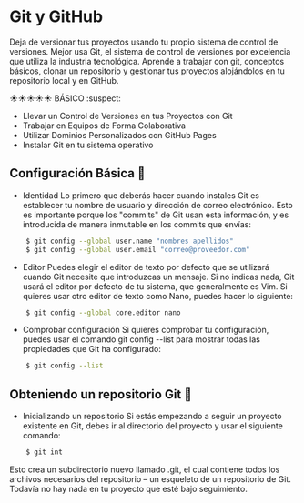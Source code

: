 # Git y GitHub

Deja de versionar tus proyectos usando tu propio sistema de control de versiones. Mejor usa Git, el sistema de control de versiones por excelencia que utiliza la industria tecnológica. Aprende a trabajar con git, conceptos básicos, clonar un repositorio y gestionar tus proyectos alojándolos en tu repositorio local y en GitHub.

:sunny::sunny::sunny::sunny::sunny: BÁSICO :suspect:

* Llevar un Control de Versiones en tus Proyectos con Git
* Trabajar en Equipos de Forma Colaborativa
* Utilizar Dominios Personalizados con GitHub Pages
* Instalar Git en tu sistema operativo

## Configuración Básica :hatching_chick:

* Identidad
Lo primero que deberás hacer cuando instales Git es establecer tu nombre de usuario y dirección de correo electrónico. Esto es importante porque los "commits" de Git usan esta información, y es introducida de manera inmutable en los commits que envías:
```bash
    $ git config --global user.name "nombres apellidos"
    $ git config --global user.email "correo@proveedor.com"
```

* Editor
Puedes elegir el editor de texto por defecto que se utilizará cuando Git necesite que introduzcas un mensaje. Si no indicas nada, Git usará el editor por defecto de tu sistema, que generalmente es Vim. Si quieres usar otro editor de texto como Nano, puedes hacer lo siguiente:
```bash
    $ git config --global core.editor nano
```

* Comprobar configuración
Si quieres comprobar tu configuración, puedes usar el comando git config --list para mostrar todas las propiedades que Git ha configurado:
```bash
    $ git config --list
```
## Obteniendo un repositorio Git :hatching_chick:

* Inicializando un repositorio
Si estás empezando a seguir un proyecto existente en Git, debes ir al directorio del proyecto y usar el siguiente comando:
```bash
    $ git int
```
Esto crea un subdirectorio nuevo llamado .git, el cual contiene todos los archivos necesarios del repositorio – un esqueleto de un repositorio de Git. Todavía no hay nada en tu proyecto que esté bajo seguimiento.
